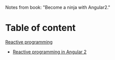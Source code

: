 Notes from book: "Become a ninja with Angular2."

# Table of content

[Reactive programming](#reactive-programming)
- [Reactive programming in Angular 2](#reactive-programming-in-angular-2)
